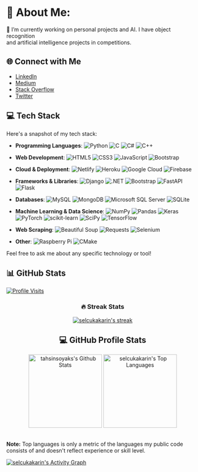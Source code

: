 # 💫 About Me:
🔭 I’m currently working on personal projects and AI. I have object recognition<br>and artificial intelligence projects in competitions.


## 🌐 Connect with Me
- [LinkedIn](https://linkedin.com/in/tahsin-soyak-669650231)
- [Medium](https://medium.com/@tahsinsoyakk)
- [Stack Overflow](https://stackoverflow.com/users/16888689)
- [Twitter](https://twitter.com/tahsinsoyakk)
## 💻 Tech Stack
Here's a snapshot of my tech stack:

- **Programming Languages**:
  ![Python](https://img.shields.io/badge/Python-3670A0?style=flat&logo=python&logoColor=ffdd54)
  ![C](https://img.shields.io/badge/C-%2300599C.svg?style=flat&logo=c&logoColor=white)
  ![C#](https://img.shields.io/badge/C%23-%23239120.svg?style=flat&logo=c-sharp&logoColor=white)
  ![C++](https://img.shields.io/badge/C++-%2300599C.svg?style=flat&logo=c%2B%2B&logoColor=white)
  
- **Web Development**:
  ![HTML5](https://img.shields.io/badge/HTML5-%23E34F26.svg?style=flat&logo=html5&logoColor=white)
  ![CSS3](https://img.shields.io/badge/CSS3-%231572B6.svg?style=flat&logo=css3&logoColor=white)
  ![JavaScript](https://img.shields.io/badge/JavaScript-%23323330.svg?style=flat&logo=javascript&logoColor=%23F7DF1E)
  ![Bootstrap](https://img.shields.io/badge/Bootstrap-%23563D7C.svg?style=flat&logo=bootstrap&logoColor=white)

- **Cloud & Deployment**:
  ![Netlify](https://img.shields.io/badge/netlify-%23000000.svg?style=flat&logo=netlify&logoColor=#00C7B7)
  ![Heroku](https://img.shields.io/badge/heroku-%23430098.svg?style=flat&logo=heroku&logoColor=white)
  ![Google Cloud](https://img.shields.io/badge/Google%20Cloud-%234285F4.svg?style=flat&logo=google-cloud&logoColor=white)
  ![Firebase](https://img.shields.io/badge/firebase-%23039BE5.svg?style=flat&logo=firebase)

- **Frameworks & Libraries**: ![Django](https://img.shields.io/badge/Django-092E20?style=flat&logo=django&logoColor=white) ![.NET](https://img.shields.io/badge/.NET-5C2D91?style=flat&logo=.net&logoColor=white) ![Bootstrap](https://img.shields.io/badge/bootstrap-%23563D7C.svg?style=flat&logo=bootstrap&logoColor=white) ![FastAPI](https://img.shields.io/badge/FastAPI-005571?style=flat&logo=fastapi) ![Flask](https://img.shields.io/badge/flask-%23000.svg?style=flat&logo=flask&logoColor=white)


- **Databases**:
  ![MySQL](https://img.shields.io/badge/mysql-%2300f.svg?style=flat&logo=mysql&logoColor=white)
  ![MongoDB](https://img.shields.io/badge/MongoDB-%234ea94b.svg?style=flat&logo=mongodb&logoColor=white)
  ![Microsoft SQL Server](https://img.shields.io/badge/Microsoft%20SQL%20Sever-CC2927?style=flat&logo=microsoft%20sql%20server&logoColor=white)
  ![SQLite](https://img.shields.io/badge/SQLite-%2307405e.svg?style=flat&logo=sqlite&logoColor=white)

- **Machine Learning & Data Science**:
  ![NumPy](https://img.shields.io/badge/NumPy-%23013243.svg?style=flat&logo=numpy&logoColor=white)
  ![Pandas](https://img.shields.io/badge/Pandas-%23150458.svg?style=flat&logo=pandas&logoColor=white)
  ![Keras](https://img.shields.io/badge/Keras-%23D00000.svg?style=flat&logo=Keras&logoColor=white)
  ![PyTorch](https://img.shields.io/badge/PyTorch-%23EE4C2C.svg?style=flat&logo=PyTorch&logoColor=white)
  ![scikit-learn](https://img.shields.io/badge/scikit--learn-%23F7931E.svg?style=flat&logo=scikit-learn&logoColor=white)
  ![SciPy](https://img.shields.io/badge/SciPy-%230C55A5.svg?style=flat&logo=scipy&logoColor=%white)
  ![TensorFlow](https://img.shields.io/badge/TensorFlow-%23FF6F00.svg?style=flat&logo=TensorFlow&logoColor=white)

- **Web Scraping**: ![Beautiful Soup](https://img.shields.io/badge/Beautiful%20Soup-%2300FF00.svg?style=flat) ![Requests](https://img.shields.io/badge/Requests-%23000000.svg?style=flat) ![Selenium](https://img.shields.io/badge/Selenium-%23000000.svg?style=flat)


- **Other**:
  ![Raspberry Pi](https://img.shields.io/badge/-RaspberryPi-C51A4A?style=flat&logo=Raspberry-Pi)
  ![CMake](https://img.shields.io/badge/CMake-%23008FBA.svg?style=flat&logo=cmake&logoColor=white)

Feel free to ask me about any specific technology or tool!
## 📊 GitHub Stats
[![Profile Visits](https://visitcount.itsvg.in/api?id=tahsinsoyak&icon=0&color=6)](https://visitcount.itsvg.in)

<div align=center>
  <h3>🔥 Streak Stats</h3>

  <p>
    <a href="">
      <img align="center" title="🔥 Get streak stats for your profile at git.io/streak-stats" alt="selcukakarin's streak" src="https://streak-stats.demolab.com/?user=tahsinsoyak&theme=monokai-metallian&hide_border=true"/>
    </a>
   
  </p>
 </div>
  <h2 align="center">💻 GitHub Profile Stats</h2>

  <!-- https://github.com/anuraghazra/github-readme-stats -->
<div align=center>
  <a href="https://github.com/anuraghazra/github-readme-stats" align="center"><img alt="tahsinsoyaks's Github Stats" src="https://denvercoder1-github-readme-stats.vercel.app/api/?username=selcukakarin&show_icons=true&include_all_commits=true&count_private=true&theme=react&hide_border=true&bg_color=1F222E&title_color=F85D7F&icon_color=F8D866" height="192px"/></a>
  <a href="https://github.com/anuraghazra/github-readme-stats"><img alt="selcukakarin's Top Languages" src="https://denvercoder1-github-readme-stats.vercel.app/api/top-langs/?username=selcukakarin&langs_count=8&layout=compact&theme=react&hide_border=true&bg_color=1F222E&title_color=F85D7F&icon_color=F8D866&hide=Jupyter%20Notebook,Roff" height="192px" /></a>
</div>
  <br/>

  <b>Note:</b> Top languages is only a metric of the languages my public code consists of and doesn't reflect experience or skill level.
  
  <!-- https://github.com/ashutosh00710/github-readme-activity-graph -->

  <a href="https://github.com/ashutosh00710/github-readme-activity-graph"><img alt="selcukakarin's Activity Graph" src="https://github-readme-activity-graph.vercel.app/graph/?username=tahsinsoyak&bg_color=1F222E&color=F8D866&line=F85D7F&point=FFFFFF&hide_border=true" /></a>


